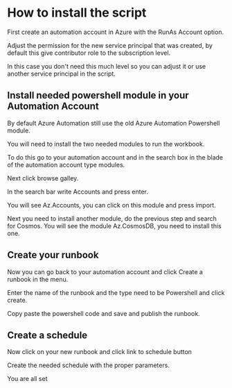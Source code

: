 # How to install the script

First create an automation account in Azure with the RunAs Account option.

Adjust the permission for the new service principal that was created, by default this give contributor role to the 
subscription level.

In this case you don't need this much level so you can adjust it or use another service principal in the script.

## Install needed powershell module in your Automation Account

By default Azure Automation still use the old Azure Automation Powershell module.

You will need to install the two needed modules to run the workbook.

To do this go to your automation account and in the search box in the blade of the automation account type modules.

Next click browse galley.

In the search bar write Accounts and press enter.

You will see Az.Accounts, you can click on this module and press import.

Next you need to install another module, do the previous step and search for Cosmos.  You will see the module Az.CosmosDB, you need to install this one.

## Create your runbook

Now you can go back to your automation account and click Create a runbook in the menu.

Enter the name of the runbook and the type need to be Powershell and click create.

Copy paste the powershell code and save and publish the runbook.

## Create a schedule

Now click on your new runbook and click link to schedule button

Create the needed schedule with the proper parameters.

You are all set